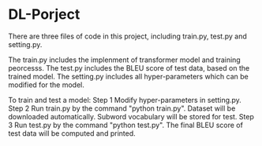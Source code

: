 # DL-Porject
There are three files of code in this project, including train.py, test.py and setting.py.

The train.py includes the implenment of transformer model and training peorcesss. 
The test.py includes the BLEU score of test data, based on the trained model.
The setting.py includes all hyper-parameters which can be modified for the model.

To train and test a model:
Step 1 Modify hyper-parameters in setting.py.
Step 2 Run train.py by the command "python train.py". Dataset will be downloaded automatically. Subword vocabulary will be stored for test.
Step 3 Run test.py by the command "python test.py". The final BLEU score of test data will be computed and printed.
